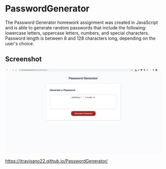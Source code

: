 # PasswordGenerator

The Password Generator homework assignment was created in JavaScript and is able to generate random passwords that include the following: lowercase letters, uppercase letters, numbers, and special characters. Password length is between 8 and 128 characters long, depending on the user's choice.

## Screenshot

![Password Generator](passwordgenerator.png)

https://jtravisano22.github.io/PasswordGenerator/
